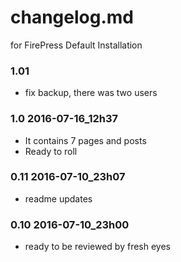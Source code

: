 # changelog.md 
for FirePress Default Installation

### 1.01 
- fix backup, there was two users

### 1.0 2016-07-16_12h37
- It contains 7 pages and posts
- Ready to roll

### 0.11 2016-07-10_23h07

- readme updates

### 0.10 2016-07-10_23h00

- ready to be reviewed by fresh eyes
